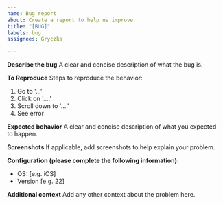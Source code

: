 ```yaml
---
name: Bug report
about: Create a report to help us improve
title: "[BUG]"
labels: bug
assignees: Gryczka

---
```


**Describe the bug**
A clear and concise description of what the bug is.

**To Reproduce**
Steps to reproduce the behavior:
1. Go to '...'
2. Click on '....'
3. Scroll down to '....'
4. See error

**Expected behavior**
A clear and concise description of what you expected to happen.

**Screenshots**
If applicable, add screenshots to help explain your problem.

**Configuration (please complete the following information):**
 - OS: [e.g. iOS]
 - Version [e.g. 22]

**Additional context**
Add any other context about the problem here.
